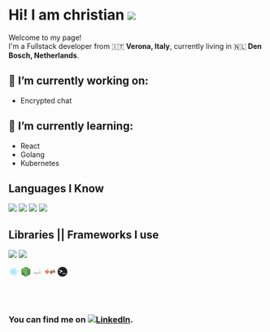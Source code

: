 # Hi! I am christian <img src="https://raw.githubusercontent.com/MartinHeinz/MartinHeinz/master/wave.gif" width="30px">
Welcome to my page!<br>
I'm a Fullstack developer from 🇮🇹<b> Verona, Italy</b>, currently living in 🇳🇱<b> Den Bosch, Netherlands</b>. 

## 🔭 I’m currently working on:
 - Encrypted chat
 
## 🌱 I’m currently learning:
 - React
 - Golang
 - Kubernetes
 
## Languages I Know
![](https://camo.githubusercontent.com/121aa1fa41e2b74043afd712a970cd5b89b55d695e989d277b226ef8372c5453/68747470733a2f2f696d672e736869656c64732e696f2f7374617469632f76313f6c6162656c3d48544d4c266d6573736167653d3526636f6c6f723d453334463236267374796c653d666f722d7468652d6261646765266c6f676f3d68746d6c35)
![](https://camo.githubusercontent.com/d1ab7a950ef8208b4bdd4859e8d31fb9921a7d9051d780f75b82aa5d85c4edde/68747470733a2f2f696d672e736869656c64732e696f2f7374617469632f76313f6c6162656c3d435353266d6573736167653d3326636f6c6f723d313537324236267374796c653d666f722d7468652d6261646765266c6f676f3d63737333)
![](https://camo.githubusercontent.com/20a49f546486136f6bee4361fd2777a8c312abee81bda9148239c779b4d8e222/68747470733a2f2f696d672e736869656c64732e696f2f7374617469632f76313f6c6162656c3d4a617661536372697074266d6573736167653d455338267374796c653d666f722d7468652d626164676526636f6c6f723d463744463145266c6f676f3d4a617661536372697074)
![](https://camo.githubusercontent.com/089f98665646bb501084d612f75a2557a40fcbdd0d67e583c9a13edc2ce3bfed/68747470733a2f2f696d672e736869656c64732e696f2f7374617469632f76313f6c6162656c3d507974686f6e267374796c653d666f722d7468652d6261646765266d6573736167653d3326636f6c6f723d333737364142266c6f676f3d505954484f4e)
## Libraries || Frameworks I use
![](https://camo.githubusercontent.com/0b11d1f8772906ddc8e0b1544c8f5b493ac93c9c6d9f887ece2ff2770023db02/68747470733a2f2f696d672e736869656c64732e696f2f7374617469632f76313f6c6162656c3d466c61736b267374796c653d666f722d7468652d6261646765266d6573736167653d312e312e3226636f6c6f723d313831373137266c6f676f3d666c61736b)
![](https://camo.githubusercontent.com/5b7c00489a9587fbbe2384f478aabfd7fd77c10f64b086e1e208c3cb0acbd5b4/68747470733a2f2f696d672e736869656c64732e696f2f7374617469632f76313f6c6162656c3d446a616e676f267374796c653d666f722d7468652d6261646765266d6573736167653d332e302e3826636f6c6f723d303932453230266c6f676f3d646a616e676f)



<code><img height="20" src="https://raw.githubusercontent.com/github/explore/80688e429a7d4ef2fca1e82350fe8e3517d3494d/topics/react/react.png"></code>
<code><img height="20" src="https://raw.githubusercontent.com/github/explore/80688e429a7d4ef2fca1e82350fe8e3517d3494d/topics/nodejs/nodejs.png"></code>
<code><img height="20" src="https://raw.githubusercontent.com/github/explore/80688e429a7d4ef2fca1e82350fe8e3517d3494d/topics/mysql/mysql.png"></code>
<code><img height="20" src="https://raw.githubusercontent.com/github/explore/80688e429a7d4ef2fca1e82350fe8e3517d3494d/topics/git/git.png"></code>
<code><img height="20" src="https://raw.githubusercontent.com/github/explore/80688e429a7d4ef2fca1e82350fe8e3517d3494d/topics/terminal/terminal.png"></code>

<br>
<br>

### You can find me on [![LinkedIn][1.1]][1].






<!-- Icons -->

[1.1]: https://raw.githubusercontent.com/MartinHeinz/MartinHeinz/master/linkedin-3-16.png (Christian Garofoli LinkedIn profile)

[1.2]: https://cdn.jsdelivr.net/npm/simple-icons@v3/icons/gmail.svg
(Christian Garofoli GMAIL)


<!-- Links to your social media accounts -->
[1]: https://www.linkedin.com/in/christian-garofoli/
[2]: mailto:garofolichristian@gmail.com
<!--

**chris92vr/chris92vr** is a ✨ _special_ ✨ repository because its `README.md` (this file) appears on your GitHub profile.

Here are some ideas to get you started:

- 🔭 I’m currently working on ...
- 🌱 I’m currently learning ...
- 👯 I’m looking to collaborate on ...
- 🤔 I’m looking for help with ...
- 💬 Ask me about ...
- 📫 How to reach me: ...
- 😄 Pronouns: ...
- ⚡ Fun fact: ...
-->

